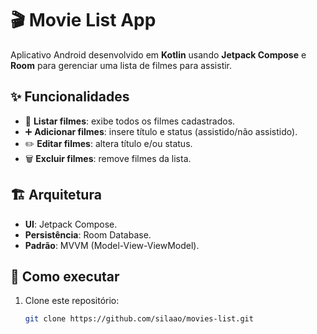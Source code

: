 # 🎬 Movie List App

Aplicativo Android desenvolvido em **Kotlin** usando **Jetpack Compose** e **Room** para gerenciar uma lista de filmes para assistir.

## ✨ Funcionalidades

- 📃 **Listar filmes**: exibe todos os filmes cadastrados.
- ➕ **Adicionar filmes**: insere título e status (assistido/não assistido).
- ✏️ **Editar filmes**: altera título e/ou status.
- 🗑 **Excluir filmes**: remove filmes da lista.

## 🏗️ Arquitetura

- **UI**: Jetpack Compose.
- **Persistência**: Room Database.
- **Padrão**: MVVM (Model-View-ViewModel).

## 📱 Como executar

1. Clone este repositório:
   ```bash
   git clone https://github.com/silaao/movies-list.git
